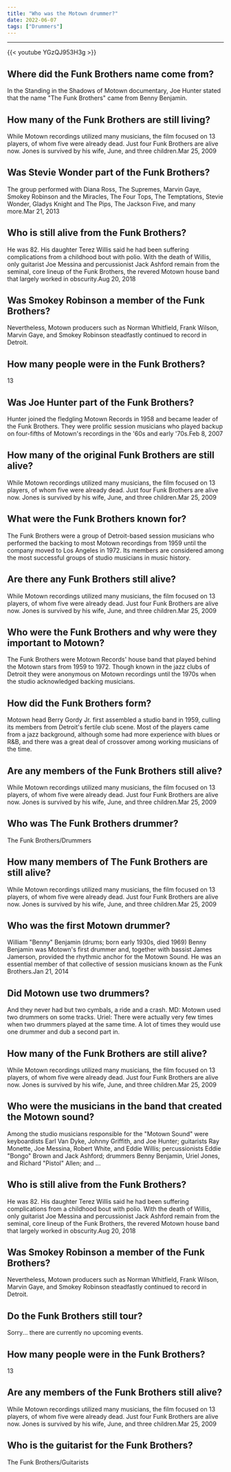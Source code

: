 ```yaml
---
title: "Who was the Motown drummer?"
date: 2022-06-07
tags: ["Drummers"]
---
```


---
{{< youtube YGzQJ953H3g >}}
## Where did the Funk Brothers name come from?
In the Standing in the Shadows of Motown documentary, Joe Hunter stated that the name "The Funk Brothers" came from Benny Benjamin.

## How many of the Funk Brothers are still living?
While Motown recordings utilized many musicians, the film focused on 13 players, of whom five were already dead. Just four Funk Brothers are alive now. Jones is survived by his wife, June, and three children.Mar 25, 2009

## Was Stevie Wonder part of the Funk Brothers?
The group performed with Diana Ross, The Supremes, Marvin Gaye, Smokey Robinson and the Miracles, The Four Tops, The Temptations, Stevie Wonder, Gladys Knight and The Pips, The Jackson Five, and many more.Mar 21, 2013

## Who is still alive from the Funk Brothers?
He was 82. His daughter Terez Willis said he had been suffering complications from a childhood bout with polio. With the death of Willis, only guitarist Joe Messina and percussionist Jack Ashford remain from the seminal, core lineup of the Funk Brothers, the revered Motown house band that largely worked in obscurity.Aug 20, 2018

## Was Smokey Robinson a member of the Funk Brothers?
Nevertheless, Motown producers such as Norman Whitfield, Frank Wilson, Marvin Gaye, and Smokey Robinson steadfastly continued to record in Detroit.

## How many people were in the Funk Brothers?
13

## Was Joe Hunter part of the Funk Brothers?
Hunter joined the fledgling Motown Records in 1958 and became leader of the Funk Brothers. They were prolific session musicians who played backup on four-fifths of Motown's recordings in the '60s and early '70s.Feb 8, 2007

## How many of the original Funk Brothers are still alive?
While Motown recordings utilized many musicians, the film focused on 13 players, of whom five were already dead. Just four Funk Brothers are alive now. Jones is survived by his wife, June, and three children.Mar 25, 2009

## What were the Funk Brothers known for?
The Funk Brothers were a group of Detroit-based session musicians who performed the backing to most Motown recordings from 1959 until the company moved to Los Angeles in 1972. Its members are considered among the most successful groups of studio musicians in music history.

## Are there any Funk Brothers still alive?
While Motown recordings utilized many musicians, the film focused on 13 players, of whom five were already dead. Just four Funk Brothers are alive now. Jones is survived by his wife, June, and three children.Mar 25, 2009

## Who were the Funk Brothers and why were they important to Motown?
The Funk Brothers were Motown Records' house band that played behind the Motown stars from 1959 to 1972. Though known in the jazz clubs of Detroit they were anonymous on Motown recordings until the 1970s when the studio acknowledged backing musicians.

## How did the Funk Brothers form?
Motown head Berry Gordy Jr. first assembled a studio band in 1959, culling its members from Detroit's fertile club scene. Most of the players came from a jazz background, although some had more experience with blues or R&B, and there was a great deal of crossover among working musicians of the time.

## Are any members of the Funk Brothers still alive?
While Motown recordings utilized many musicians, the film focused on 13 players, of whom five were already dead. Just four Funk Brothers are alive now. Jones is survived by his wife, June, and three children.Mar 25, 2009

## Who was The Funk Brothers drummer?
The Funk Brothers/Drummers

## How many members of The Funk Brothers are still alive?
While Motown recordings utilized many musicians, the film focused on 13 players, of whom five were already dead. Just four Funk Brothers are alive now. Jones is survived by his wife, June, and three children.Mar 25, 2009

## Who was the first Motown drummer?
William "Benny" Benjamin (drums; born early 1930s, died 1969) Benny Benjamin was Motown's first drummer and, together with bassist James Jamerson, provided the rhythmic anchor for the Motown Sound. He was an essential member of that collective of session musicians known as the Funk Brothers.Jan 21, 2014

## Did Motown use two drummers?
And they never had but two cymbals, a ride and a crash. MD: Motown used two drummers on some tracks. Uriel: There were actually very few times when two drummers played at the same time. A lot of times they would use one drummer and dub a second part in.

## How many of the Funk Brothers are still alive?
While Motown recordings utilized many musicians, the film focused on 13 players, of whom five were already dead. Just four Funk Brothers are alive now. Jones is survived by his wife, June, and three children.Mar 25, 2009

## Who were the musicians in the band that created the Motown sound?
Among the studio musicians responsible for the "Motown Sound" were keyboardists Earl Van Dyke, Johnny Griffith, and Joe Hunter; guitarists Ray Monette, Joe Messina, Robert White, and Eddie Willis; percussionists Eddie "Bongo" Brown and Jack Ashford; drummers Benny Benjamin, Uriel Jones, and Richard "Pistol" Allen; and ...

## Who is still alive from the Funk Brothers?
He was 82. His daughter Terez Willis said he had been suffering complications from a childhood bout with polio. With the death of Willis, only guitarist Joe Messina and percussionist Jack Ashford remain from the seminal, core lineup of the Funk Brothers, the revered Motown house band that largely worked in obscurity.Aug 20, 2018

## Was Smokey Robinson a member of the Funk Brothers?
Nevertheless, Motown producers such as Norman Whitfield, Frank Wilson, Marvin Gaye, and Smokey Robinson steadfastly continued to record in Detroit.

## Do the Funk Brothers still tour?
Sorry... there are currently no upcoming events.

## How many people were in the Funk Brothers?
13

## Are any members of the Funk Brothers still alive?
While Motown recordings utilized many musicians, the film focused on 13 players, of whom five were already dead. Just four Funk Brothers are alive now. Jones is survived by his wife, June, and three children.Mar 25, 2009

## Who is the guitarist for the Funk Brothers?
The Funk Brothers/Guitarists

